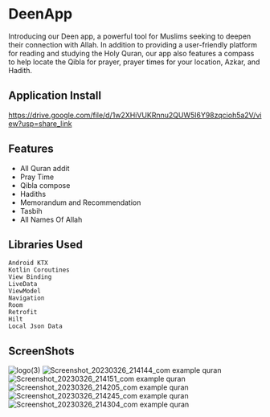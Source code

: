 # DeenApp
Introducing our Deen app, a powerful tool for Muslims seeking to deepen their connection with Allah. In addition to providing a user-friendly platform for reading and studying the Holy Quran, our app also features a compass to help locate the Qibla for prayer, prayer times for your location, Azkar, and Hadith. 

## Application Install
https://drive.google.com/file/d/1w2XHiVUKRnnu2QUW5l6Y98zqcioh5a2V/view?usp=share_link

## Features
- All Quran addit
- Pray Time
- Qibla compose 
- Hadiths
- Memorandum and Recommendation
- Tasbih
- All Names Of Allah


## Libraries Used

    Android KTX
    Kotlin Coroutines
    View Binding
    LiveData
    ViewModel
    Navigation
    Room
    Retrofit
    Hilt
    Local Json Data
   
    
## ScreenShots
![logo(3)](https://user-images.githubusercontent.com/54749693/230276021-423ee928-9041-41c1-ad3b-5b2860d17bb2.jpg)
![Screenshot_20230326_214144_com example quran](https://user-images.githubusercontent.com/54749693/230276004-f70e5854-a98b-4f8a-be7a-ea4eb0cd03aa.jpg)
![Screenshot_20230326_214151_com example quran](https://user-images.githubusercontent.com/54749693/230276009-246571c8-2700-453f-bffa-7d51653fff8e.jpg)
![Screenshot_20230326_214205_com example quran](https://user-images.githubusercontent.com/54749693/230276014-27878940-e9f0-4bfd-997f-a9e650cdc7f1.jpg)
![Screenshot_20230326_214245_com example quran](https://user-images.githubusercontent.com/54749693/230276015-29e56632-df11-455c-b29b-08136dddf79d.jpg)
![Screenshot_20230326_214304_com example quran](https://user-images.githubusercontent.com/54749693/230276018-0eda152e-5584-42e5-8c52-6b3fefb562d7.jpg)



